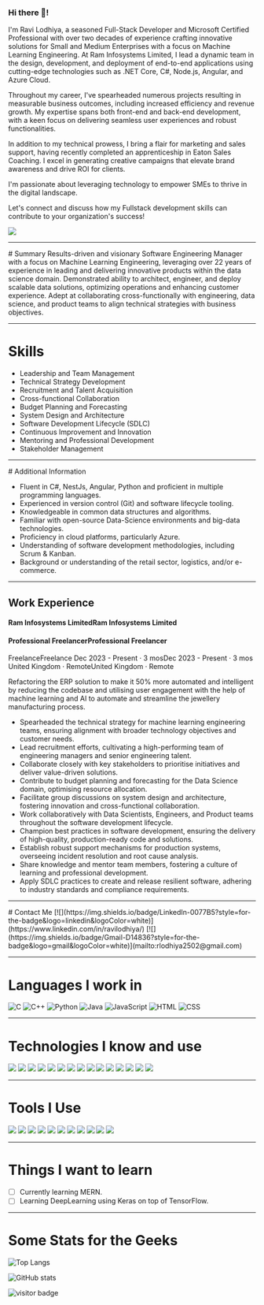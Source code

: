 ### Hi there 👋!

<!--
**rlodhiya/rlodhiya** is a ✨ _special_ ✨ repository because its `README.md` (this file) appears on your GitHub profile.

Here are some ideas to get you started:

- 🔭 I'm currently working on ...
- 🌱 I'm currently learning ...
- 👯 I'm looking to collaborate on ...
- 🤔 I'm looking for help with ...
- 💬 Ask me about ...
- 📫 How to reach me: ...
- 😄 Pronouns: ...
- ⚡ Fun fact: ...
-->

I'm Ravi Lodhiya, a seasoned Full-Stack Developer and Microsoft Certified Professional with over two decades of experience crafting innovative solutions for Small and Medium Enterprises with a focus on Machine Learning Engineering. At Ram Infosystems Limited, I lead a dynamic team in the design, development, and deployment of end-to-end applications using cutting-edge technologies such as .NET Core, C#, Node.js, Angular, and Azure Cloud. 

Throughout my career, I've spearheaded numerous projects resulting in measurable business outcomes, including increased efficiency and revenue growth. My expertise spans both front-end and back-end development, with a keen focus on delivering seamless user experiences and robust functionalities.

In addition to my technical prowess, I bring a flair for marketing and sales support, having recently completed an apprenticeship in Eaton Sales Coaching. I excel in generating creative campaigns that elevate brand awareness and drive ROI for clients.

I'm passionate about leveraging technology to empower SMEs to thrive in the digital landscape. 

Let's connect and discuss how my Fullstack development skills can contribute to your organization's success!

![](banner.png)

<hr>
# Summary
Results-driven and visionary Software Engineering Manager with a focus on Machine Learning Engineering, leveraging over 22 years of experience in leading and delivering innovative products within the data science domain. Demonstrated ability to architect, engineer, and deploy scalable data solutions, optimizing operations and enhancing customer experience. Adept at collaborating cross-functionally with engineering, data science, and product teams to align technical strategies with business objectives.

<hr>

# Skills

- Leadership and Team Management
- Technical Strategy Development
- Recruitment and Talent Acquisition
- Cross-functional Collaboration
- Budget Planning and Forecasting
- System Design and Architecture
- Software Development Lifecycle (SDLC)
- Continuous Improvement and Innovation
- Mentoring and Professional Development
- Stakeholder Management

<hr>
# Additional Information

- Fluent in C#, NestJs, Angular, Python and proficient in multiple programming languages.
- Experienced in version control (Git) and software lifecycle tooling.
- Knowledgeable in common data structures and algorithms.
- Familiar with open-source Data-Science environments and big-data technologies.
- Proficiency in cloud platforms, particularly Azure.
- Understanding of software development methodologies, including Scrum & Kanban.
- Background or understanding of the retail sector, logistics, and/or e-commerce.

<hr>

## Work Experience

#### Ram Infosystems LimitedRam Infosystems Limited
#### Professional FreelancerProfessional Freelancer

FreelanceFreelance Dec 2023 - Present · 3 mosDec 2023 - Present · 3 mos United Kingdom · RemoteUnited Kingdom · Remote

Refactoring the ERP solution to make it 50% more automated and intelligent by reducing the codebase and utilising user engagement with the help of machine learning and AI to automate and streamline the jewellery manufacturing process.

- Spearheaded the technical strategy for machine learning engineering teams, ensuring alignment with broader technology objectives and customer needs.
- Lead recruitment efforts, cultivating a high-performing team of engineering managers and senior engineering talent.
- Collaborate closely with key stakeholders to prioritise initiatives and deliver value-driven solutions.
- Contribute to budget planning and forecasting for the Data Science domain, optimising resource allocation.
- Facilitate group discussions on system design and architecture, fostering innovation and cross-functional collaboration.
- Work collaboratively with Data Scientists, Engineers, and Product teams throughout the software development lifecycle.
- Champion best practices in software development, ensuring the delivery of high-quality, production-ready code and solutions.
- Establish robust support mechanisms for production systems, overseeing incident resolution and root cause analysis.
- Share knowledge and mentor team members, fostering a culture of learning and professional development.
- Apply SDLC practices to create and release resilient software, adhering to industry standards and compliance requirements.



<hr>
# Contact Me
[![](https://img.shields.io/badge/LinkedIn-0077B5?style=for-the-badge&logo=linkedin&logoColor=white)](https://www.linkedin.com/in/ravilodhiya/)
[![](https://img.shields.io/badge/Gmail-D14836?style=for-the-badge&logo=gmail&logoColor=white)](mailto:rlodhiya2502@gmail.com)

<hr>

# Languages I work in

![C](https://img.shields.io/badge/C-00599C?style=for-the-badge&logo=c&logoColor=white)
![C++](https://img.shields.io/badge/C%2B%2B-00599C?style=for-the-badge&logo=c%2B%2B&logoColor=white)
![Python](https://img.shields.io/badge/Python-FFD43B?style=for-the-badge&logo=python&logoColor=darkgreen)
![Java](https://img.shields.io/badge/Java-ED8B00?style=for-the-badge&logo=java&logoColor=white)
![JavaScript](https://img.shields.io/badge/JavaScript-323330?style=for-the-badge&logo=javascript&logoColor=F7DF1E)
![HTML](https://img.shields.io/badge/HTML5-E34F26?style=for-the-badge&logo=html5&logoColor=white)
![CSS](https://img.shields.io/badge/CSS3-1572B6?style=for-the-badge&logo=css3&logoColor=white)

<hr>

# Technologies I know and use
![](https://img.shields.io/badge/Bootstrap-563D7C?style=for-the-badge&logo=bootstrap&logoColor=white)
![](https://img.shields.io/badge/conda-342B029.svg?&style=for-the-badge&logo=anaconda&logoColor=white)
![](https://img.shields.io/badge/Docker-2CA5E0?style=for-the-badge&logo=docker&logoColor=white)
![](https://img.shields.io/badge/Flask-000000?style=for-the-badge&logo=flask&logoColor=white)
![](https://img.shields.io/badge/Jupyter-F37626.svg?&style=for-the-badge&logo=Jupyter&logoColor=white)
![](https://img.shields.io/badge/Material%20UI-007FFF?style=for-the-badge&logo=mui&logoColor=white)
![](https://img.shields.io/badge/Markdown-000000?style=for-the-badge&logo=markdown&logoColor=white)
![](https://img.shields.io/badge/json-5E5C5C?style=for-the-badge&logo=json&logoColor=white)
![](https://img.shields.io/badge/npm-CB3837?style=for-the-badge&logo=npm&logoColor=white)
![](https://img.shields.io/badge/OpenCV-27338e?style=for-the-badge&logo=OpenCV&logoColor=white)
![](https://img.shields.io/badge/OpenGL-FFFFFF?style=for-the-badge&logo=opengl)
![](https://img.shields.io/badge/MySQL-005C84?style=for-the-badge&logo=mysql&logoColor=white)
![](https://img.shields.io/badge/SQLite-07405E?style=for-the-badge&logo=sqlite&logoColor=white)
![](https://img.shields.io/badge/Heroku-430098?style=for-the-badge&logo=heroku&logoColor=white)
![](https://img.shields.io/badge/Netlify-00C7B7?style=for-the-badge&logo=netlify&logoColor=white)

<hr>

# Tools I Use
![](https://img.shields.io/badge/Visual_Studio_Code-0078D4?style=for-the-badge&logo=visual%20studio%20code&logoColor=white)
![](https://img.shields.io/badge/Visual_Studio-5C2D91?style=for-the-badge&logo=visual%20studio&logoColor=white)
![](https://img.shields.io/badge/PyCharm-000000.svg?&style=for-the-badge&logo=PyCharm&logoColor=white)
![](https://img.shields.io/badge/IntelliJIDEA-000000.svg?style=for-the-badge&logo=intellij-idea&logoColor=white)
![](https://img.shields.io/badge/Colab-F9AB00?style=for-the-badge&logo=googlecolab&color=525252)
![](https://img.shields.io/badge/Android_Studio-3DDC84?style=for-the-badge&logo=android-studio&logoColor=white)
![](https://img.shields.io/badge/Windows-0078D6?style=for-the-badge&logo=windows&logoColor=white)
![](https://img.shields.io/badge/Pop!_OS-48B9C7?style=for-the-badge&logo=Pop!_OS&logoColor=white)
![](https://img.shields.io/badge/GIT-E44C30?style=for-the-badge&logo=git&logoColor=white)
![](https://img.shields.io/badge/windows%20terminal-4D4D4D?style=for-the-badge&logo=windows%20terminal&logoColor=white)
![](https://img.shields.io/badge/Google_chrome-4285F4?style=for-the-badge&logo=Google-chrome&logoColor=white)
![]()

<hr>

# Things I want to learn
- [ ] Currently learning MERN.
- [ ] Learning DeepLearning using Keras on top of TensorFlow.

<hr>

# Some Stats for the Geeks

![Top Langs](https://github-readme-stats.vercel.app/api/top-langs/?username=ravilodhiya)

![GitHub stats](https://github-readme-stats.vercel.app/api?username=ravilodhiya&show_icons=true)

![visitor badge](https://visitor-badge.laobi.icu/badge?page_id=ravilodhiya.visitor-badge&format=true)
